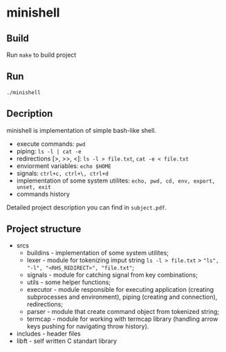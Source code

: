 # minishell

## Build
Run `make` to build project

## Run
```
./minishell
```

## Decription
minishell is implementation of simple bash-like shell.

* execute commands: `pwd`
* piping: `ls -l | cat -e`
* redirections [>, >>, <]: `ls -l > file.txt`, `cat -e < file.txt`
* enviorment variables: `echo $HOME`
* signals: `ctrl+c, ctrl+\, ctrl+d`
* implementation of some system utilites: `echo, pwd, cd, env, export, unset, exit`
* commands history

Detailed project description you can find in `subject.pdf`.

## Project structure
* srcs
  * buildins - implementation of some system utilites;
  * lexer - module for tokenizing imput string `ls -l > file.txt` > `"ls", "-l", "<RHS_REDIRECT>", "file.txt"`;
  * signals - module for catching signal from key combinations;
  * utils - some helper functions;
  * executor - module responsible for executing application (creating subprocesses and environment), piping (creating and connection), redirections;
  * parser - module that create command object from tokenized string;
  * termcap - module for working with termcap library (handling arrow keys pushing for navigating throw history).
* includes - header files
* libft - self written C standart library

